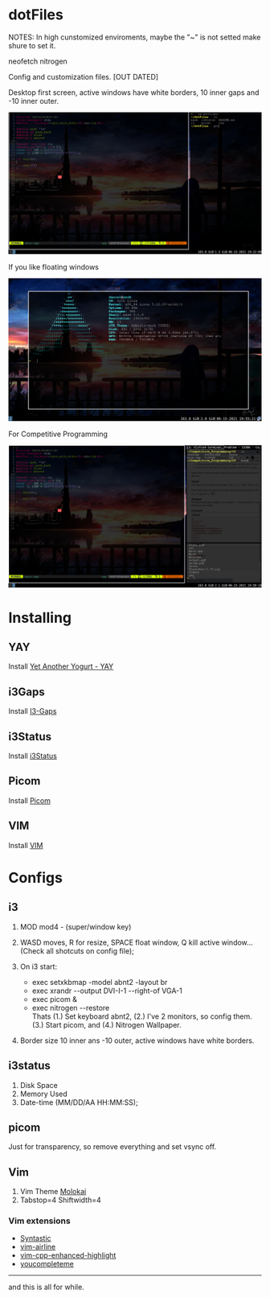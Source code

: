 # dotFiles

NOTES:
In high cunstomized enviroments, maybe the "~" is not setted make shure to set it.

neofetch
nitrogen

Config and customization files.
[OUT DATED]


Desktop first screen, active windows have white borders, 10 inner gaps and -10 inner outer.

![plot](./Desktop.png)

If you like floating windows

![plot](./Desktop2.png)

For Competitive Programming

![plot](./Desktop3.png)

# Installing

## YAY

Install [Yet Another Yogurt - YAY](https://github.com/Jguer/yay)

## i3Gaps

Install [I3-Gaps](https://archlinux.org/packages/community/x86_64/i3-gaps/)

## i3Status

Install [i3Status](https://archlinux.org/packages/community/x86_64/i3status/)

## Picom

Install [Picom](https://archlinux.org/packages/?name=picom)

## VIM
Install [VIM](https://archlinux.org/packages/?name=vim)


# Configs

## i3
    
1. MOD mod4 - (super/window key)

2. WASD moves, R for resize, SPACE float window, Q kill active window...(Check all shotcuts on config file);

3. On i3 start: 
    * exec setxkbmap -model abnt2 -layout br
    * exec xrandr --output DVI-I-1 --right-of VGA-1
    * exec picom &
    * exec nitrogen --restore
    <br>Thats (1.) Set keyboard abnt2, (2.) I've 2 monitors, so config them. (3.) Start picom, and (4.) Nitrogen Wallpaper.
    
4. Border size 10 inner ans -10 outer, active windows have white borders.

## i3status

1. Disk Space
2. Memory Used
3. Date-time (MM/DD/AA HH:MM:SS);

## picom

Just for transparency, so remove everything and set vsync off.

## Vim

1. Vim Theme [Molokai](https://github.com/sickill/vim-monokai)
2. Tabstop=4 Shiftwidth=4

### Vim extensions
* [Syntastic](https://vimawesome.com/plugin/syntastic)
* [vim-airline](https://vimawesome.com/plugin/vim-airline-superman)
* [vim-cpp-enhanced-highlight](https://vimawesome.com/plugin/vim-cpp-enhanced-highlight)
* [youcompleteme](https://vimawesome.com/plugin/youcompleteme)

<hr>

and this is all for while.
